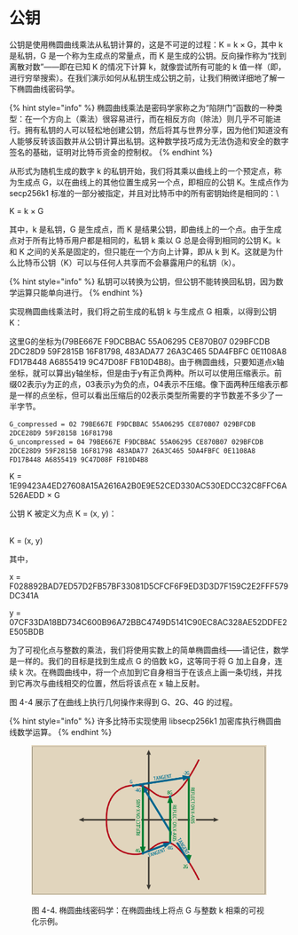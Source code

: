 # 公钥

公钥是使用椭圆曲线乘法从私钥计算的，这是不可逆的过程：K = k × G，其中 k 是私钥，G 是一个称为生成点的常量点，而 K 是生成的公钥。反向操作称为“找到离散对数”——即在已知 K 的情况下计算 k，就像尝试所有可能的 k 值一样（即，进行穷举搜索）。在我们演示如何从私钥生成公钥之前，让我们稍微详细地了解一下椭圆曲线密码学。

{% hint style="info" %}
椭圆曲线乘法是密码学家称之为“陷阱门”函数的一种类型：在一个方向上（乘法）很容易进行，而在相反方向（除法）则几乎不可能进行。拥有私钥的人可以轻松地创建公钥，然后将其与世界分享，因为他们知道没有人能够反转该函数并从公钥计算出私钥。这种数学技巧成为无法伪造和安全的数字签名的基础，证明对比特币资金的控制权。
{% endhint %}

从形式为随机生成的数字 k 的私钥开始，我们将其乘以曲线上的一个预定点，称为生成点 G，以在曲线上的其他位置生成另一个点，即相应的公钥 K。生成点作为 secp256k1 标准的一部分被指定，并且对比特币中的所有密钥始终是相同的：\


K = k × G

其中，k 是私钥，G 是生成点，而 K 是结果公钥，即曲线上的一个点。由于生成点对于所有比特币用户都是相同的，私钥 k 乘以 G 总是会得到相同的公钥 K。k 和 K 之间的关系是固定的，但只能在一个方向上计算，即从 k 到 K。这就是为什么比特币公钥（K）可以与任何人共享而不会暴露用户的私钥（k）。

{% hint style="info" %}
私钥可以转换为公钥，但公钥不能转换回私钥，因为数学运算只能单向进行。
{% endhint %}

实现椭圆曲线乘法时，我们将之前生成的私钥 k 与生成点 G 相乘，以得到公钥 K：

这里G的坐标为(79BE667E F9DCBBAC 55A06295 CE870B07 029BFCDB 2DC28D9 59F2815B 16F81798, 483ADA77 26A3C465 5DA4FBFC 0E1108A8 FD17B448 A6855419 9C47D08F FB10D4B8)。由于椭圆曲线，只要知道点x轴坐标，就可以算出y轴坐标，但是由于y有正负两种。所以可以使用压缩表示。前缀02表示y为正的点，03表示y为负的点，04表示不压缩。像下面两种压缩表示都是一样的点坐标，但可以看出压缩后的02表示类型所需要的字节数差不多少了一半字节。

```
G_compressed = 02 79BE667E F9DCBBAC 55A06295 CE870B07 029BFCDB 2DCE28D9 59F2815B 16F81798
G_uncompressed = 04 79BE667E F9DCBBAC 55A06295 CE870B07 029BFCDB 2DCE28D9 59F2815B 16F81798 483ADA77 26A3C465 5DA4FBFC 0E1108A8 FD17B448 A6855419 9C47D08F FB10D4B8
```

K = 1E99423A4ED27608A15A2616A2B0E9E52CED330AC530EDCC32C8FFC6A526AEDD × G

公钥 K 被定义为点 K = (x, y)：

\
K = (x, y)

其中，

x = F028892BAD7ED57D2FB57BF33081D5CFCF6F9ED3D3D7F159C2E2FFF579DC341A&#x20;

y = 07CF33DA18BD734C600B96A72BBC4749D5141C90EC8AC328AE52DDFE2E505BDB&#x20;

为了可视化点与整数的乘法，我们将使用实数上的简单椭圆曲线——请记住，数学是一样的。我们的目标是找到生成点 G 的倍数 kG，这等同于将 G 加上自身，连续 k 次。在椭圆曲线中，将一个点加到它自身相当于在该点上画一条切线，并找到它再次与曲线相交的位置，然后将该点在 x 轴上反射。&#x20;

图 4-4 展示了在曲线上执行几何操作来得到 G、2G、4G 的过程。

{% hint style="info" %}
许多比特币实现使用 libsecp256k1 加密库执行椭圆曲线数学运算。
{% endhint %}



<figure><img src="../../.gitbook/assets/4.4.png" alt=""><figcaption><p>图 4-4.  椭圆曲线密码学：在椭圆曲线上将点 G 与整数 k 相乘的可视化示例。</p></figcaption></figure>

